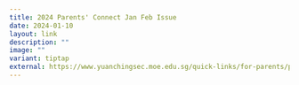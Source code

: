```yaml
---
title: 2024 Parents' Connect Jan Feb Issue
date: 2024-01-10
layout: link
description: ""
image: ""
variant: tiptap
external: https://www.yuanchingsec.moe.edu.sg/quick-links/for-parents/parents-connect/
---
```

